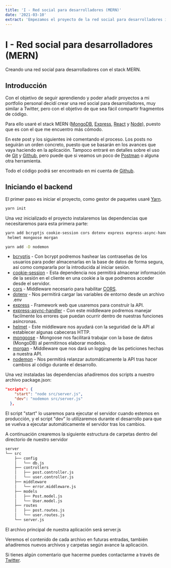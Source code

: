 ```yaml
---
title: 'I - Red social para desarrolladores (MERN)'
date: '2021-03-10'
extract: 'Empezamos el proyecto de la red social para desarrolladores instalando las dependencias del servidor y creando los archivos y carpetas que necesitaremos.'
---
```


# I - Red social para desarrolladores (MERN)

Creando una red social para desarrolladores con el stack MERN.

## Introducción

Con el objetivo de seguir aprendiendo y poder añadir proyectos a mi portfolio personal decidí crear una red social para desarrolladores, muy similar a Twitter, pero con el objetivo de que sea fácil compartir fragmentos de código.

Para ello usaré el stack MERN ([MongoDB](https://www.mongodb.com/), [Express](https://expressjs.com), [React](https://reactjs.org/) y [Node](https://nodejs.dev/)), puesto que es con el que me encuentro más cómodo.

En este post y los siguientes iré comentando el proceso. Los posts no seguirán un orden concreto, puesto que se basarán en los avances que vaya haciendo en la aplicación. Tampoco entraré en detalles sobre el uso de [Git](https://git-scm.com/) y [Github](https://github.com/), pero puede que si veamos un poco de [Postman](https://www.postman.com/) o alguna otra herramienta.

Todo el código podrá ser encontrado en mi cuenta de [Github](https://github.com/JorgeMayoral).

## Iniciando el backend

El primer paso es iniciar el proyecto, como gestor de paquetes usaré [Yarn](https://yarnpkg.com/).

```bash
yarn init
```

Una vez inicializado el proyecto instalaremos las dependencias que necesitaremos para esta primera parte:

```bash
yarn add bcryptjs cookie-session cors dotenv express express-async-handler /
 helmet mongoose morgan

yarn add -D nodemon
```

- [bcryptjs](https://www.npmjs.com/package/bcryptjs) - Con bcrypt podremos hashear las contraseñas de los usuarios para poder almacenarlas en la base de datos de forma segura, así como compararla por la introducida al iniciar sesión.
- [cookie-session](https://www.npmjs.com/package/cookie-session) - Esta dependencia nos permitirá almacenar información de la sesión en el cliente en una cookie a la que podremos acceder desde el servidor.
- [cors](https://www.npmjs.com/package/cors) - Middleware necesario para habilitar [CORS](https://developer.mozilla.org/es/docs/Web/HTTP/CORS).
- [dotenv](https://www.npmjs.com/package/dotenv) - Nos permitirá cargar las variables de entorno desde un archivo .env
- [express](https://www.npmjs.com/package/express) - Framework web que usaremos para construir la API.
- [express-async-handler](https://www.npmjs.com/package/express-async-handler) - Con este middleware podremos manejar facilmente los errores que puedan ocurrir dentro de nuestras funciones asíncronas.
- [helmet](https://www.npmjs.com/package/helmet) - Este middleware nos ayudará con la seguridad de la API al establecer algunas cabeceras HTTP.
- [mongoose](https://www.npmjs.com/package/mongoose) - Mongoose nos facilitará trabajar con la base de datos (MongoDB) al permitirnos elaborar modelos.
- [morgan](https://www.npmjs.com/package/morgan) - Middleware que nos dará un logging de las peticiones hechas a nuestra API.
- [nodemon](https://www.npmjs.com/package/nodemon) - Nos permitirá relanzar automáticamente la API tras hacer cambios al código durante el desarrollo.

Una vez instaladas las dependencias añadiremos dos scripts a nuestro archivo package.json:

```json
"scripts": {
    "start": "node src/server.js",
    "dev": "nodemon src/server.js"
  },
```

El script "start" lo usaremos para ejecutar el servidor cuando estemos en producción, y el script "dev" lo utilizaremos durante el desarrollo para que se vuelva a ejecutar automáticamente el servidor tras los cambios.

A continuación crearemos la siguiente estructura de carpetas dentro del directorio de nuestro servidor

```bash
server
└── src
    ├── config
    │   └── db.js
    ├── controllers
    │   ├── post.controller.js
    │   └── user.controller.js
    ├── middleware
    │   └── error.middleware.js
    ├── models
    │   ├── Post.model.js
    │   └── User.model.js
    ├── routes
    │   ├── post.routes.js
    │   └── user.routes.js
    └── server.js
```

El archivo principal de nuestra aplicación será server.js

Veremos el contenido de cada archivo en futuras entradas, también añadiremos nuevos archivos y carpetas según avance la aplicación.

Si tienes algún comentario que hacerme puedes contactarme a través de [Twitter](https://twitter.com/Dev_Yorch).